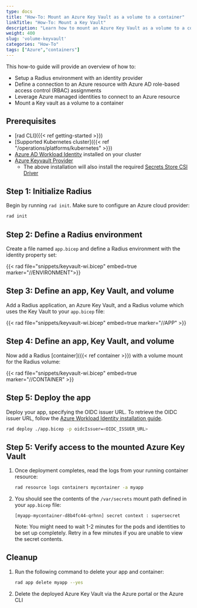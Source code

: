 ```yaml
---
type: docs
title: "How-To: Mount an Azure Key Vault as a volume to a container"
linkTitle: "How-To: Mount a Key Vault"
description: "Learn how to mount an Azure Key Vault as a volume to a container" 
weight: 400
slug: 'volume-keyvault'
categories: "How-To"
tags: ["Azure","containers"]
---
```


This how-to guide will provide an overview of how to:

- Setup a Radius environment with an identity provider
- Define a connection to an Azure resource with Azure AD role-based access control (RBAC) assignments
- Leverage Azure managed identities to connect to an Azure resource
- Mount a Key vault as a volume to a container

## Prerequisites

- [rad CLI]({{< ref getting-started >}})
- [Supported Kubernetes cluster]({{< ref "/operations/platforms/kubernetes" >}})
- [Azure AD Workload Identity](https://azure.github.io/azure-workload-identity/docs/installation.html) installed on your cluster
- [Azure Keyvault Provider](https://azure.github.io/secrets-store-csi-driver-provider-azure/docs/getting-started/installation/)
   - The above installation will also install the required [Secrets Store CSI Driver](https://secrets-store-csi-driver.sigs.k8s.io/getting-started/installation.html)

## Step 1: Initialize Radius 

Begin by running `rad init`. Make sure to configure an Azure cloud provider:

```bash
rad init
```

## Step 2: Define a Radius environment

Create a file named `app.bicep` and define a Radius environment with the identity property set:

{{< rad file="snippets/keyvault-wi.bicep" embed=true marker="//ENVIRONMENT">}}

## Step 3: Define an app, Key  Vault, and volume

Add a Radius application, an Azure Key Vault, and a Radius volume which uses the Key Vault to your `app.bicep` file:

{{< rad file="snippets/keyvault-wi.bicep" embed=true marker="//APP" >}}

## Step 4: Define an app, Key  Vault, and volume

Now add a Radius [container]({{< ref container >}}) with a volume mount for the Radius volume:

{{< rad file="snippets/keyvault-wi.bicep" embed=true marker="//CONTAINER" >}}

## Step 5: Deploy the app

Deploy your app, specifying the OIDC issuer URL. To retrieve the OIDC issuer URL, follow the [Azure Workload Identity installation guide](https://azure.github.io/azure-workload-identity/docs/installation.html).

```bash
rad deploy ./app.bicep -p oidcIssuer=<OIDC_ISSUER_URL>
```

## Step 5: Verify access to the mounted Azure Key Vault

1. Once deployment completes, read the logs from your running container resource:

   ```bash
   rad resource logs containers mycontainer -a myapp
   ```

2. You should see the contents of the `/var/secrets` mount path defined in your `app.bicep` file:

   ```
   [myapp-mycontainer-d8b4fc44-qrhnn] secret context : supersecret
   ```

   Note: You might need to wait 1-2 minutes for the pods and identities to be set up completely. Retry in a few minutes if you are unable to view the secret contents. 

## Cleanup

1. Run the following command to delete your app and container:

   ```bash
   rad app delete myapp --yes
   ```
   
2. Delete the deployed Azure Key Vault via the Azure portal or the Azure CLI

